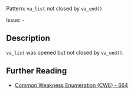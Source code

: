 Pattern: `va_list` not closed by `va_end()`

Issue: -

## Description

`va_list` was opened but not closed by `va_end()`.

## Further Reading

* [Common Weakness Enumeration (CWE) - 664](https://cwe.mitre.org/data/definitions/664.html)